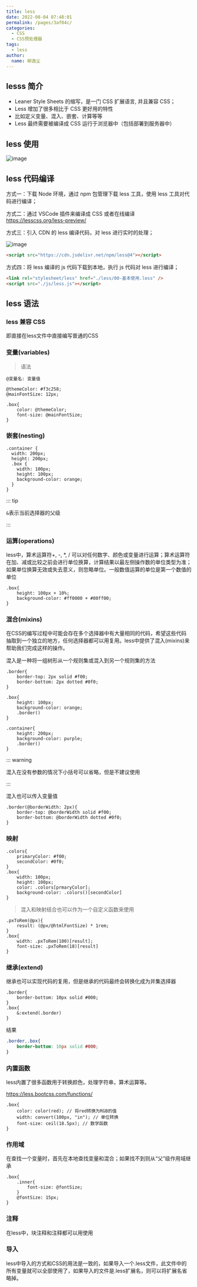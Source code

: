 ```yaml
---
title: less
date: 2022-08-04 07:48:01
permalink: /pages/3af04c/
categories:
  - CSS
  - CSS预处理器
tags:
  - less
author:
  name: 柳逸尘
---
```


## lesss 简介

- Leaner Style Sheets 的缩写，是一门 CSS 扩展语言, 并且兼容 CSS；
- Less 增加了很多相比于 CSS 更好用的特性
- 比如定义变量、混入、嵌套、计算等等
- Less 最终需要被编译成 CSS 运行于浏览器中（包括部署到服务器中）

## less 使用

![image](https://cdn.statically.io/gh/liuyichens/blog_img@main/image.1pxxi44g9dts.webp)

## less 代码编译

方式一：下载 Node 环境，通过 npm 包管理下载 less 工具，使用 less 工具对代码进行编译；

方式二：通过 VSCode 插件来编译成 CSS 或者在线编译 <a href="https://lesscss.org/less-preview/">https://lesscss.org/less-preview/</a>

方式三：引入 CDN 的 less 编译代码，对 less 进行实时的处理；

![image](https://cdn.statically.io/gh/liuyichens/blog_img@main/image.2niy8vnwtm8.webp)

```html
<script src="https://cdn.jsdelivr.net/npm/less@4"></script>
```

方式四：将 less 编译的 js 代码下载到本地，执行 js 代码对 less 进行编译；

```html
<link rel="stylesheet/less" href="./less/00-基本使用.less" />
<script src="./js/less.js"></script>
```

## less 语法

### less 兼容 CSS

即直接在less文件中直接编写普通的CSS

### 变量(variables)

> 语法

`@变量名: 变量值`

```less
@themeColor: #f3c258;
@mainFontSize: 12px;

.box{
    color: @themeColor;
    font-size: @mainFontSize;
}
```

### 嵌套(nesting)

```less
.container {
  width: 200px;
  height: 200px;
  .box {
    width: 100px;
    height: 100px;
    background-color: orange;
  }
}
```

::: tip

`&`表示当前选择器的父级

:::

### 运算(operations)

less中，算术运算符+, -, *, / 可以对任何数字、颜色或变量进行运算；算术运算符在加、减或比较之前会进行单位换算，计算结果以最左侧操作数的单位类型为准；如果单位换算无效或失去意义，则忽略单位。一般数值运算的单位是第一个数值的单位

```less
.box{
    height: 100px + 10%;
    background-color: #ff0000 + #00ff00;
}
```

### 混合(mixins)

在CSS的编写过程中可能会存在多个选择器中有大量相同的代码，希望这些代码抽取到一个独立的地方，任何选择器都可以用复用。less中提供了混入(mixins)来帮助我们完成这样的操作。

混入是一种将一组树形从一个规则集或混入到另一个规则集的方法

```less	
.border{
    border-top: 2px solid #f00;
    border-bottom: 2px dotted #0f0;
}

.box{
    height: 100px;
    background-color: orange;
    .border()
}

.container{
    height: 200px;
    background-color: purple;
    .border()
}
```

:::  warning

混入在没有参数的情况下小括号可以省略，但是不建议使用

:::

混入也可以传入变量值

```less
.border(@borderWidth: 2px){
    border-top: @borderWidth solid #f00;
    border-bottom: @borderWidth dotted #0f0;
}
```

### 映射

```less
.colors{
    primaryColor: #f00;
    secondColor: #0f0;
}
.box{
    width: 100px;
    height: 100px;
    color: .colors[prmaryColor];
    background-color: .colors()[secondColor]
}
```

> 混入和映射结合也可以作为一个自定义函数来使用

```less
.pxToRem(@px){
    result: (@px/@htmlFontSize) * 1rem;
}
.box{
    width: .pxToRem(100)[result];
    font-size: .pxToRem(18)[result]
}
```

### 继承(extend)

继承也可以实现代码的复用，但是继承的代码最终会转换化成为并集选择器

```less
.border{
    border-bottom: 10px solid #000;
}
.box{
    &:extend(.border)
}
```

结果

```css
.border,.box{
    border-bottom: 10px solid #000;
}
```



### 内置函数

less内置了很多函数用于转换颜色，处理字符串，算术运算等。

<a href="https://less.bootcss.com/functions/">https://less.bootcss.com/functions/</a>

```less
.box{
    color: color(red); // 将red转换为RGB的值
    width: convert(100px, "in"); // 单位转换
    font-size: ceil(18.5px); // 数学函数
}
```

### 作用域

在查找一个变量时，首先在本地查找变量和混合；如果找不到则从“父”级作用域继承

```less
.box{
    .inner{
        font-size: @fontSize;
    }
    @fontSize: 15px;
}
```

### 注释

在less中，块注释和注释都可以用使用



### 导入

less中导入的方式和CSS的用法是一致的，如果导入一个.less文件，此文件中的所有变量就可以全部使用了，如果导入的文件是.less扩展名，则可以将扩展名省略掉。



